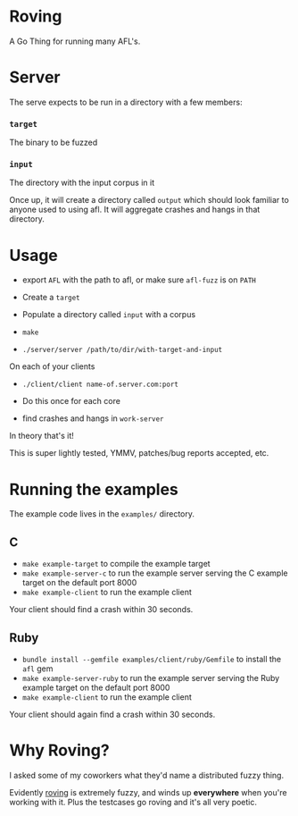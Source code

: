Roving
======

A Go Thing for running many AFL's.

# Server

The serve expects to be run in a directory with a few members:

### `target`

The binary to be fuzzed

### `input`

The directory with the input corpus in it

Once up, it will create a directory called `output` which should look familiar
to anyone used to using afl. It will aggregate crashes and hangs in that
directory.

# Usage

* export `AFL` with the path to afl, or make sure `afl-fuzz` is on `PATH`

* Create a `target`
* Populate a directory called `input` with a corpus
* `make`
* `./server/server /path/to/dir/with-target-and-input`

On each of your clients
* `./client/client name-of.server.com:port`
* Do this once for each core

* find crashes and hangs in `work-server`

In theory that's it!

This is super lightly tested, YMMV, patches/bug reports accepted, etc.

# Running the examples

The example code lives in the `examples/` directory.

## C

* `make example-target` to compile the example target
* `make example-server-c` to run the example server serving the C example target on the default port 8000
* `make example-client` to run the example client

Your client should find a crash within 30 seconds.

## Ruby

* `bundle install --gemfile examples/client/ruby/Gemfile` to install the `afl` gem
* `make example-server-ruby` to run the example server serving the Ruby example target on the default port 8000
* `make example-client` to run the example client

Your client should again find a crash within 30 seconds.

# Why Roving?

I asked some of my coworkers what they'd name a distributed fuzzy thing.

Evidently [roving][0] is extremely fuzzy, and winds up **everywhere** when
you're working with it. Plus the testcases go roving and it's all very poetic.

[0]: https://en.wikipedia.org/wiki/Roving
